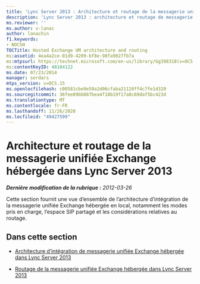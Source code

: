 ```yaml
---
title: 'Lync Server 2013 : Architecture et routage de la messagerie unifiée Exchange hébergée'
description: 'Lync Server 2013 : architecture et routage de messagerie unifiée Exchange hébergés.'
ms.reviewer: ''
ms.author: v-lanac
author: lanachin
f1.keywords:
- NOCSH
TOCTitle: Hosted Exchange UM architecture and routing
ms:assetid: 4ea4a2ce-01d9-4209-bf8e-98fa9027fb7a
ms:mtpsurl: https://technet.microsoft.com/en-us/library/Gg398318(v=OCS.15)
ms:contentKeyID: 48184122
ms.date: 07/23/2014
manager: serdars
mtps_version: v=OCS.15
ms.openlocfilehash: c00581cbe9e59a2d06cfaba21120ff4c7fe1d320
ms.sourcegitcommit: 36fee89bb887bea4f18b19f17a8c69daf5bc423d
ms.translationtype: MT
ms.contentlocale: fr-FR
ms.lasthandoff: 11/26/2020
ms.locfileid: "49427599"
---
```

# <a name="hosted-exchange-um-architecture-and-routing-in-lync-server-2013"></a>Architecture et routage de la messagerie unifiée Exchange hébergée dans Lync Server 2013

<div data-xmlns="http://www.w3.org/1999/xhtml">

<div class="topic" data-xmlns="http://www.w3.org/1999/xhtml" data-msxsl="urn:schemas-microsoft-com:xslt" data-cs="https://msdn.microsoft.com/">

<div data-asp="https://msdn2.microsoft.com/asp">



</div>

<div id="mainSection">

<div id="mainBody">

<span> </span>

_**Dernière modification de la rubrique :** 2012-03-26_

Cette section fournit une vue d’ensemble de l’architecture d’intégration de la messagerie unifiée Exchange hébergée en local, notamment les modes pris en charge, l’espace SIP partagé et les considérations relatives au routage.

<div>

## <a name="in-this-section"></a>Dans cette section

  - [Architecture d’intégration de messagerie unifiée Exchange hébergée dans Lync Server 2013](lync-server-2013-hosted-exchange-um-integration-architecture.md)

  - [Routage de la messagerie unifiée Exchange hébergée dans Lync Server 2013](lync-server-2013-hosted-exchange-um-routing.md)

</div>

</div>

<span> </span>

</div>

</div>

</div>

